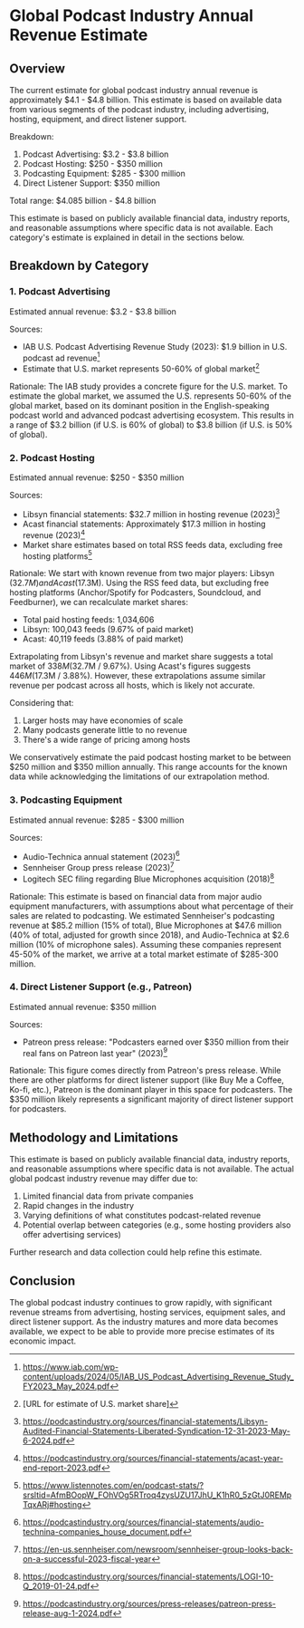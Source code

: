 # Global Podcast Industry Annual Revenue Estimate

## Overview

The current estimate for global podcast industry annual revenue is approximately $4.1 - $4.8 billion. This estimate is based on available data from various segments of the podcast industry, including advertising, hosting, equipment, and direct listener support.

Breakdown:
1. Podcast Advertising: $3.2 - $3.8 billion
2. Podcast Hosting: $250 - $350 million
3. Podcasting Equipment: $285 - $300 million
4. Direct Listener Support: $350 million

Total range: $4.085 billion - $4.8 billion

This estimate is based on publicly available financial data, industry reports, and reasonable assumptions where specific data is not available. Each category's estimate is explained in detail in the sections below.

## Breakdown by Category

### 1. Podcast Advertising

Estimated annual revenue: $3.2 - $3.8 billion

Sources:
- IAB U.S. Podcast Advertising Revenue Study (2023): $1.9 billion in U.S. podcast ad revenue[^1]
- Estimate that U.S. market represents 50-60% of global market[^2]

Rationale:
The IAB study provides a concrete figure for the U.S. market. To estimate the global market, we assumed the U.S. represents 50-60% of the global market, based on its dominant position in the English-speaking podcast world and advanced podcast advertising ecosystem. This results in a range of $3.2 billion (if U.S. is 60% of global) to $3.8 billion (if U.S. is 50% of global).

### 2. Podcast Hosting

Estimated annual revenue: $250 - $350 million

Sources:
- Libsyn financial statements: $32.7 million in hosting revenue (2023)[^3]
- Acast financial statements: Approximately $17.3 million in hosting revenue (2023)[^4]
- Market share estimates based on total RSS feeds data, excluding free hosting platforms[^5]

Rationale:
We start with known revenue from two major players: Libsyn ($32.7M) and Acast ($17.3M). Using the RSS feed data, but excluding free hosting platforms (Anchor/Spotify for Podcasters, Soundcloud, and Feedburner), we can recalculate market shares:

- Total paid hosting feeds: 1,034,606
- Libsyn: 100,043 feeds (9.67% of paid market)
- Acast: 40,119 feeds (3.88% of paid market)

Extrapolating from Libsyn's revenue and market share suggests a total market of $338M ($32.7M / 9.67%). Using Acast's figures suggests $446M ($17.3M / 3.88%). However, these extrapolations assume similar revenue per podcast across all hosts, which is likely not accurate.

Considering that:
1. Larger hosts may have economies of scale
2. Many podcasts generate little to no revenue
3. There's a wide range of pricing among hosts

We conservatively estimate the paid podcast hosting market to be between $250 million and $350 million annually. This range accounts for the known data while acknowledging the limitations of our extrapolation method.

### 3. Podcasting Equipment

Estimated annual revenue: $285 - $300 million

Sources:
- Audio-Technica annual statement (2023)[^6]
- Sennheiser Group press release (2023)[^7]
- Logitech SEC filing regarding Blue Microphones acquisition (2018)[^8]

Rationale:
This estimate is based on financial data from major audio equipment manufacturers, with assumptions about what percentage of their sales are related to podcasting. We estimated Sennheiser's podcasting revenue at $85.2 million (15% of total), Blue Microphones at $47.6 million (40% of total, adjusted for growth since 2018), and Audio-Technica at $2.6 million (10% of microphone sales). Assuming these companies represent 45-50% of the market, we arrive at a total market estimate of $285-300 million.

### 4. Direct Listener Support (e.g., Patreon)

Estimated annual revenue: $350 million

Sources:
- Patreon press release: "Podcasters earned over $350 million from their real fans on Patreon last year" (2023)[^9]

Rationale:
This figure comes directly from Patreon's press release. While there are other platforms for direct listener support (like Buy Me a Coffee, Ko-fi, etc.), Patreon is the dominant player in this space for podcasters. The $350 million likely represents a significant majority of direct listener support for podcasters.

## Methodology and Limitations

This estimate is based on publicly available financial data, industry reports, and reasonable assumptions where specific data is not available. The actual global podcast industry revenue may differ due to:

1. Limited financial data from private companies
2. Rapid changes in the industry
3. Varying definitions of what constitutes podcast-related revenue
4. Potential overlap between categories (e.g., some hosting providers also offer advertising services)

Further research and data collection could help refine this estimate.

## Conclusion

The global podcast industry continues to grow rapidly, with significant revenue streams from advertising, hosting services, equipment sales, and direct listener support. As the industry matures and more data becomes available, we expect to be able to provide more precise estimates of its economic impact.

[^1]: https://www.iab.com/wp-content/uploads/2024/05/IAB_US_Podcast_Advertising_Revenue_Study_FY2023_May_2024.pdf
[^2]: [URL for estimate of U.S. market share]
[^3]: https://podcastindustry.org/sources/financial-statements/Libsyn-Audited-Financial-Statements-Liberated-Syndication-12-31-2023-May-6-2024.pdf
[^4]: https://podcastindustry.org/sources/financial-statements/acast-year-end-report-2023.pdf
[^5]: https://www.listennotes.com/en/podcast-stats/?srsltid=AfmBOopW_FOhVOg5RTroq4zysUZU17JhU_K1hR0_5zGtJ0REMpTqxARj#hosting
[^6]: https://podcastindustry.org/sources/financial-statements/audio-technina-companies_house_document.pdf
[^7]: https://en-us.sennheiser.com/newsroom/sennheiser-group-looks-back-on-a-successful-2023-fiscal-year
[^8]: https://podcastindustry.org/sources/financial-statements/LOGI-10-Q_2019-01-24.pdf
[^9]: https://podcastindustry.org/sources/press-releases/patreon-press-release-aug-1-2024.pdf
